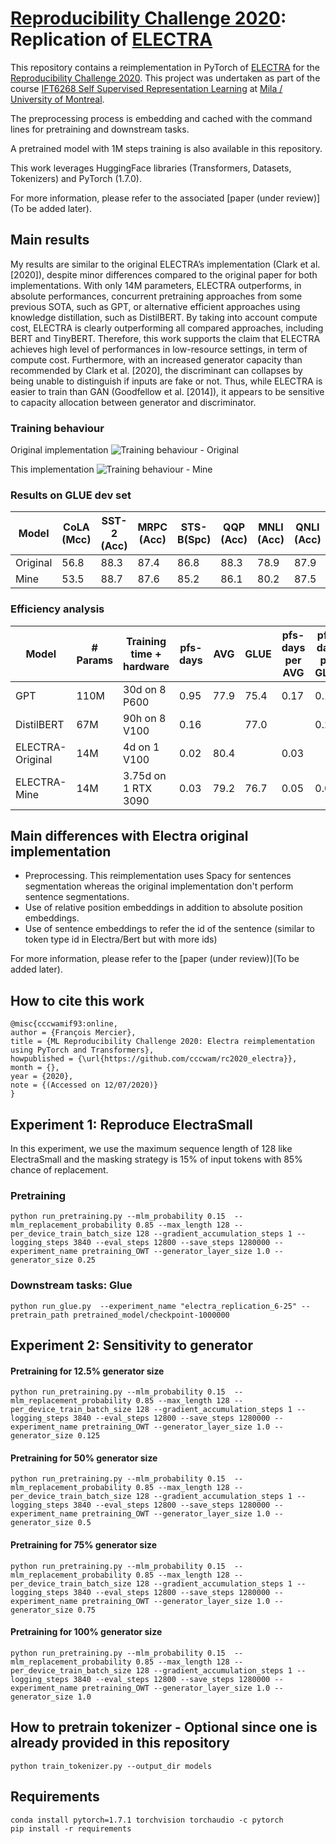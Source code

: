 # [Reproducibility Challenge 2020](https://paperswithcode.com/rc2020): Replication of [ELECTRA](https://github.com/google-research/electra)

This repository contains a reimplementation in PyTorch of [ELECTRA](https://openreview.net/pdf?id=r1xMH1BtvB) for the [Reproducibility Challenge 2020](https://paperswithcode.com/rc2020).
This project was undertaken as part of the course [IFT6268 Self Supervised Representation Learning](https://sites.google.com/view/ift6268-a2020/schedule?authuser=0) at [Mila / University of Montreal](https://mila.quebec).

The preprocessing process is embedding and cached with the command lines for pretraining and downstream tasks.

A pretrained model with 1M steps training is also available in this repository.

This work leverages HuggingFace libraries (Transformers, Datasets, Tokenizers) and PyTorch (1.7.0).

For more information, please refer to the associated [paper (under review)](To be added later).

## Main results

My results are similar to the original ELECTRA’s implementation (Clark et al. [2020]), despite minor differences compared to the original paper for both implementations. With only 14M parameters, ELECTRA outperforms, in absolute performances, concurrent pretraining approaches from some previous SOTA, such as GPT, or alternative efficient approaches using knowledge distillation, such as DistilBERT. By taking into account compute cost, ELECTRA is clearly outperforming all compared approaches, including BERT and TinyBERT. Therefore, this work supports the claim that ELECTRA achieves high level of performances in low-resource settings, in term of compute cost. Furthermore, with an increased generator capacity than recommended by Clark et al. [2020], the discriminant can collapses by being unable to distinguish if inputs are fake or not. Thus, while ELECTRA is easier to train than GAN (Goodfellow et al. [2014]), it appears to be sensitive to capacity allocation between generator and discriminator.


### Training behaviour

 Original implementation
![Training behaviour - Original](https://github.com/cccwam/ift6268/blob/ReleaseCode/images/Electra%20RC2020%20-%20Learning%20-%20Original.png)

This implementation
![Training behaviour - Mine](https://github.com/cccwam/ift6268/blob/ReleaseCode/images/Electra%20RC2020%20-%20Learning.png)

### Results on GLUE dev set

| Model | CoLA (Mcc)  | SST-2 (Acc)   | MRPC (Acc)  | STS-B(Spc)   | QQP (Acc)  | MNLI (Acc)  | QNLI (Acc)  | RTE (Acc)   | AVG | GLUE* |   
|-------|------|-------|------|-------|------|------|------|------ |-----|-------|
|Original| 56.8 | 88.3 | 87.4 | 86.8 | 88.3 | 78.9 | 87.9 | 68.5 | 80.4 | |
|Mine    | 53.5 | 88.7 | 87.6 | 85.2 | 86.1 | 80.2 | 87.5 | 61.5 | 79.2 | 76.7 |   

### Efficiency analysis

| Model | # Params | Training time + hardware | pfs-days | AVG  | GLUE | pfs-days per AVG | pfs-days per GLUE| 
|-------|------|-------|------|-------|------|------|------|
|GPT| 110M | 30d on 8 P600     | 0.95 | 77.9 | 75.4   | 0.17 | 0.18  |
|DistilBERT| 67M | 90h on 8 V100     | 0.16 |  | 77.0  |  | 0.21 |
|ELECTRA-Original| 14M | 4d on 1 V100     | 0.02 | 80.4 |      | 0.03 |  |
|ELECTRA-Mine    | 14M | 3.75d on 1 RTX 3090 | 0.03 | 79.2 | 76.7 | 0.05 | 0.06 |   


## Main differences with Electra original implementation

- Preprocessing. This reimplementation uses Spacy for sentences segmentation whereas the original implementation don't perform sentence segmentations. 
- Use of relative position embeddings in addition to absolute position embeddings.
- Use of sentence embeddings to refer the id of the sentence (similar to token type id in Electra/Bert but with more ids)

For more information, please refer to the [paper (under review)](To be added later).


## How to cite this work

```
@misc{cccwamif93:online,
author = {François Mercier},
title = {ML Reproducibility Challenge 2020: Electra reimplementation using PyTorch and Transformers},
howpublished = {\url{https://github.com/cccwam/rc2020_electra}},
month = {},
year = {2020},
note = {(Accessed on 12/07/2020)}
}
```

## Experiment 1: Reproduce ElectraSmall

In this experiment, we use the maximum sequence length of 128 like ElectraSmall and the masking strategy is 15% of input tokens with 85% chance of replacement.

### Pretraining

```
python run_pretraining.py --mlm_probability 0.15  --mlm_replacement_probability 0.85 --max_length 128 --per_device_train_batch_size 128 --gradient_accumulation_steps 1 --logging_steps 3840 --eval_steps 12800 --save_steps 1280000 --experiment_name pretraining_OWT --generator_layer_size 1.0 --generator_size 0.25
```

### Downstream tasks: Glue 

```
python run_glue.py  --experiment_name "electra_replication_6-25" --pretrain_path pretrained_model/checkpoint-1000000
```

## Experiment 2: Sensitivity to generator

#### Pretraining for 12.5% generator size

```
python run_pretraining.py --mlm_probability 0.15  --mlm_replacement_probability 0.85 --max_length 128 --per_device_train_batch_size 128 --gradient_accumulation_steps 1 --logging_steps 3840 --eval_steps 12800 --save_steps 1280000 --experiment_name pretraining_OWT --generator_layer_size 1.0 --generator_size 0.125
```

#### Pretraining for 50% generator size

```
python run_pretraining.py --mlm_probability 0.15  --mlm_replacement_probability 0.85 --max_length 128 --per_device_train_batch_size 128 --gradient_accumulation_steps 1 --logging_steps 3840 --eval_steps 12800 --save_steps 1280000 --experiment_name pretraining_OWT --generator_layer_size 1.0 --generator_size 0.5
```

#### Pretraining for 75% generator size

```
python run_pretraining.py --mlm_probability 0.15  --mlm_replacement_probability 0.85 --max_length 128 --per_device_train_batch_size 128 --gradient_accumulation_steps 1 --logging_steps 3840 --eval_steps 12800 --save_steps 1280000 --experiment_name pretraining_OWT --generator_layer_size 1.0 --generator_size 0.75
```

#### Pretraining for 100% generator size

```
python run_pretraining.py --mlm_probability 0.15  --mlm_replacement_probability 0.85 --max_length 128 --per_device_train_batch_size 128 --gradient_accumulation_steps 1 --logging_steps 3840 --eval_steps 12800 --save_steps 1280000 --experiment_name pretraining_OWT --generator_layer_size 1.0 --generator_size 1.0
```

## How to pretrain tokenizer - Optional since one is already provided in this repository

`python train_tokenizer.py --output_dir models`


## Requirements

```
conda install pytorch=1.7.1 torchvision torchaudio -c pytorch
pip install -r requirements
```
